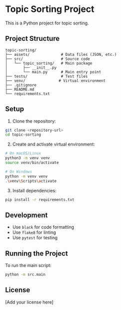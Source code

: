 # Topic Sorting Project

This is a Python project for topic sorting.

## Project Structure

```
topic-sorting/
├── assets/              # Data files (JSON, etc.)
├── src/                 # Source code
│   └── topic_sorting/   # Main package
│       ├── __init__.py
│       └── main.py      # Main entry point
├── tests/               # Test files
├── venv/               # Virtual environment
├── .gitignore
├── README.md
└── requirements.txt
```

## Setup

1. Clone the repository:

```bash
git clone <repository-url>
cd topic-sorting
```

2. Create and activate virtual environment:

```bash
# On macOS/Linux
python3 -m venv venv
source venv/bin/activate

# On Windows
python -m venv venv
.\venv\Scripts\activate
```

3. Install dependencies:

```bash
pip install -r requirements.txt
```

## Development

- Use `black` for code formatting
- Use `flake8` for linting
- Use `pytest` for testing

## Running the Project

To run the main script:

```bash
python -m src.main
```

## License

[Add your license here]
